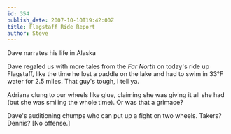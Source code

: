```yaml
---
id: 354
publish_date: 2007-10-10T19:42:00Z
title: Flagstaff Ride Report
author: Steve
---
```

  
Dave narrates his life in Alaska

Dave regaled us with more tales from the _Far North_ on today's ride up Flagstaff, like the time he lost a paddle on the lake and had to swim in 33°F water for 2.5 miles. That guy's tough, I tell ya.

Adriana clung to our wheels like glue, claiming she was giving it all she had (but she was smiling the whole time). Or was that a grimace?

Dave's auditioning chumps who can put up a fight on two wheels. Takers? Dennis? \[No offense.\]